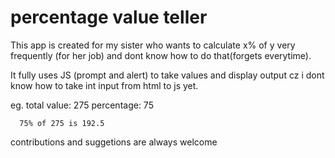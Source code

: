 # percentage value teller

This app is created for my sister who wants to calculate x% of y very frequently (for her job) and dont know how to do that(forgets everytime).

It fully uses JS (prompt and alert) to take values and display output cz i dont know how to take int input from html to js yet.

eg. total value: 275
      percentage: 75 
      
      75% of 275 is 192.5

contributions and suggetions are always welcome
